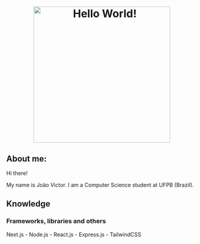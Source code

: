 <h1 align="center">
    <picture>
        <source media="(prefers-color-scheme: light)" srcset="./static/banner_light.png" />
        <source media="(prefers-color-scheme: dark)" srcset="./static/banner_dark.png" />
        <img alt="Hello World!" width="360" />
    </picture>
</h1>

## About me:

Hi there!

My name is João Victor. I am a Computer Science student at UFPB (Brazil).

## Knowledge

### Frameworks, libraries and others

Next.js - Node.js - React.js - Express.js - TailwindCSS
